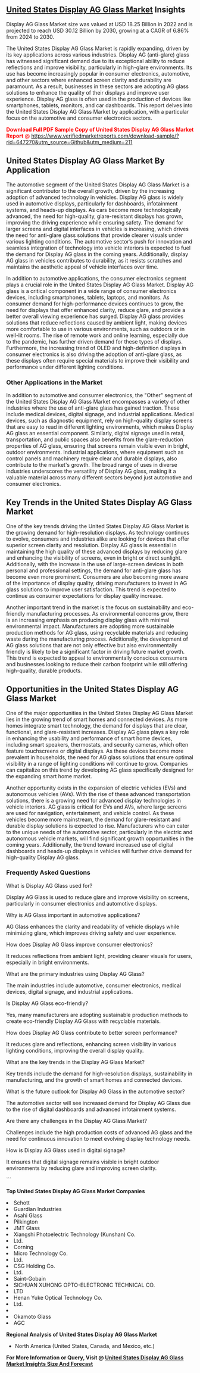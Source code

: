 <h2><a href="https://www.verifiedmarketreports.com/download-sample/?rid=647270&amp;utm_source=Github&amp;utm_medium=211" target="_blank">United States Display AG Glass Market</a> Insights</h2><p>Display AG Glass Market size was valued at USD 18.25 Billion in 2022 and is projected to reach USD 30.12 Billion by 2030, growing at a CAGR of 6.86% from 2024 to 2030.</p><p><p>The United States Display AG Glass Market is rapidly expanding, driven by its key applications across various industries. Display AG (anti-glare) glass has witnessed significant demand due to its exceptional ability to reduce reflections and improve visibility, particularly in high-glare environments. Its use has become increasingly popular in consumer electronics, automotive, and other sectors where enhanced screen clarity and durability are paramount. As a result, businesses in these sectors are adopting AG glass solutions to enhance the quality of their displays and improve user experience. Display AG glass is often used in the production of devices like smartphones, tablets, monitors, and car dashboards. This report delves into the United States Display AG Glass Market by application, with a particular focus on the automotive and consumer electronics sectors. <p><span class=""><span style="color: #ff0000;"><strong>Download Full PDF Sample Copy of United States Display AG Glass Market Report</strong> @ </span><a href="https://www.verifiedmarketreports.com/download-sample/?rid=647270&amp;utm_source=Github&amp;utm_medium=211" target="_blank">https://www.verifiedmarketreports.com/download-sample/?rid=647270&amp;utm_source=Github&amp;utm_medium=211</a></span></p></p><h2>United States Display AG Glass Market By Application</h2><p>The automotive segment of the United States Display AG Glass Market is a significant contributor to the overall growth, driven by the increasing adoption of advanced technology in vehicles. Display AG glass is widely used in automotive displays, particularly for dashboards, infotainment systems, and heads-up displays. As cars become more technologically advanced, the need for high-quality, glare-resistant displays has grown, improving the driving experience while ensuring safety. The demand for larger screens and digital interfaces in vehicles is increasing, which drives the need for anti-glare glass solutions that provide clearer visuals under various lighting conditions. The automotive sector’s push for innovation and seamless integration of technology into vehicle interiors is expected to fuel the demand for Display AG glass in the coming years. Additionally, display AG glass in vehicles contributes to durability, as it resists scratches and maintains the aesthetic appeal of vehicle interfaces over time.<p>In addition to automotive applications, the consumer electronics segment plays a crucial role in the United States Display AG Glass Market. Display AG glass is a critical component in a wide range of consumer electronics devices, including smartphones, tablets, laptops, and monitors. As consumer demand for high-performance devices continues to grow, the need for displays that offer enhanced clarity, reduce glare, and provide a better overall viewing experience has surged. Display AG glass provides solutions that reduce reflections caused by ambient light, making devices more comfortable to use in various environments, such as outdoors or in well-lit rooms. The rise of remote work and online learning, especially due to the pandemic, has further driven demand for these types of displays. Furthermore, the increasing trend of OLED and high-definition displays in consumer electronics is also driving the adoption of anti-glare glass, as these displays often require special materials to improve their visibility and performance under different lighting conditions.<h3>Other Applications in the Market</h3><p>In addition to automotive and consumer electronics, the "Other" segment of the United States Display AG Glass Market encompasses a variety of other industries where the use of anti-glare glass has gained traction. These include medical devices, digital signage, and industrial applications. Medical devices, such as diagnostic equipment, rely on high-quality display screens that are easy to read in different lighting environments, which makes Display AG glass an essential component. Similarly, digital signage used in retail, transportation, and public spaces also benefits from the glare-reduction properties of AG glass, ensuring that screens remain visible even in bright, outdoor environments. Industrial applications, where equipment such as control panels and machinery require clear and durable displays, also contribute to the market's growth. The broad range of uses in diverse industries underscores the versatility of Display AG glass, making it a valuable material across many different sectors beyond just automotive and consumer electronics.<h2>Key Trends in the United States Display AG Glass Market</h2><p>One of the key trends driving the United States Display AG Glass Market is the growing demand for high-resolution displays. As technology continues to evolve, consumers and industries alike are looking for devices that offer superior screen clarity and resolution. Display AG glass is essential in maintaining the high quality of these advanced displays by reducing glare and enhancing the visibility of screens, even in bright or direct sunlight. Additionally, with the increase in the use of large-screen devices in both personal and professional settings, the demand for anti-glare glass has become even more prominent. Consumers are also becoming more aware of the importance of display quality, driving manufacturers to invest in AG glass solutions to improve user satisfaction. This trend is expected to continue as consumer expectations for display quality increase.<p>Another important trend in the market is the focus on sustainability and eco-friendly manufacturing processes. As environmental concerns grow, there is an increasing emphasis on producing display glass with minimal environmental impact. Manufacturers are adopting more sustainable production methods for AG glass, using recyclable materials and reducing waste during the manufacturing process. Additionally, the development of AG glass solutions that are not only effective but also environmentally friendly is likely to be a significant factor in driving future market growth. This trend is expected to appeal to environmentally conscious consumers and businesses looking to reduce their carbon footprint while still offering high-quality, durable products.<h2>Opportunities in the United States Display AG Glass Market</h2><p>One of the major opportunities in the United States Display AG Glass Market lies in the growing trend of smart homes and connected devices. As more homes integrate smart technology, the demand for displays that are clear, functional, and glare-resistant increases. Display AG glass plays a key role in enhancing the usability and performance of smart home devices, including smart speakers, thermostats, and security cameras, which often feature touchscreens or digital displays. As these devices become more prevalent in households, the need for AG glass solutions that ensure optimal visibility in a range of lighting conditions will continue to grow. Companies can capitalize on this trend by developing AG glass specifically designed for the expanding smart home market.<p>Another opportunity exists in the expansion of electric vehicles (EVs) and autonomous vehicles (AVs). With the rise of these advanced transportation solutions, there is a growing need for advanced display technologies in vehicle interiors. AG glass is critical for EVs and AVs, where large screens are used for navigation, entertainment, and vehicle control. As these vehicles become more mainstream, the demand for glare-resistant and durable display solutions is expected to rise. Manufacturers who can cater to the unique needs of the automotive sector, particularly in the electric and autonomous vehicle markets, will find significant growth opportunities in the coming years. Additionally, the trend toward increased use of digital dashboards and heads-up displays in vehicles will further drive demand for high-quality Display AG glass.<h3>Frequently Asked Questions</h3><p>What is Display AG Glass used for?</p><p>Display AG Glass is used to reduce glare and improve visibility on screens, particularly in consumer electronics and automotive displays.</p><p>Why is AG Glass important in automotive applications?</p><p>AG Glass enhances the clarity and readability of vehicle displays while minimizing glare, which improves driving safety and user experience.</p><p>How does Display AG Glass improve consumer electronics?</p><p>It reduces reflections from ambient light, providing clearer visuals for users, especially in bright environments.</p><p>What are the primary industries using Display AG Glass?</p><p>The main industries include automotive, consumer electronics, medical devices, digital signage, and industrial applications.</p><p>Is Display AG Glass eco-friendly?</p><p>Yes, many manufacturers are adopting sustainable production methods to create eco-friendly Display AG Glass with recyclable materials.</p><p>How does Display AG Glass contribute to better screen performance?</p><p>It reduces glare and reflections, enhancing screen visibility in various lighting conditions, improving the overall display quality.</p><p>What are the key trends in the Display AG Glass Market?</p><p>Key trends include the demand for high-resolution displays, sustainability in manufacturing, and the growth of smart homes and connected devices.</p><p>What is the future outlook for Display AG Glass in the automotive sector?</p><p>The automotive sector will see increased demand for Display AG Glass due to the rise of digital dashboards and advanced infotainment systems.</p><p>Are there any challenges in the Display AG Glass Market?</p><p>Challenges include the high production costs of advanced AG glass and the need for continuous innovation to meet evolving display technology needs.</p><p>How is Display AG Glass used in digital signage?</p><p>It ensures that digital signage remains visible in bright outdoor environments by reducing glare and improving screen clarity.</p>```</p><p><strong>Top United States Display AG Glass Market Companies</strong></p><div data-test-id=""><p><li>Schott</li><li> Guardian Industries</li><li> Asahi Glass</li><li> Pilkington</li><li> JMT Glass</li><li> Xiangshi Photoelectric Technology (Kunshan) Co.</li><li> Ltd.</li><li> Corning</li><li> Micro Technology Co.</li><li> Ltd.</li><li> CSG Holding Co.</li><li>Ltd.</li><li> Saint-Gobain</li><li> SICHUAN XUHONG OPTO-ELECTRONIC TECHNICAL CO.</li><li>LTD</li><li> Henan Yuke Optical Technology Co.</li><li> Ltd.</li><li></li><li> Okamoto Glass</li><li> AGC</li></p><div><strong>Regional Analysis of&nbsp;United States Display AG Glass Market</strong></div><ul><li dir="ltr"><p dir="ltr">North America&nbsp;(United States, Canada, and Mexico, etc.)</p></li></ul><p><strong>For More Information or Query, Visit @&nbsp;</strong><strong><a href="https://www.verifiedmarketreports.com/product/display-ag-glass-market/?utm_source=Github&amp;utm_medium=211" target="_blank">United States Display AG Glass Market Insights Size And Forecast</a></strong></p></div>

